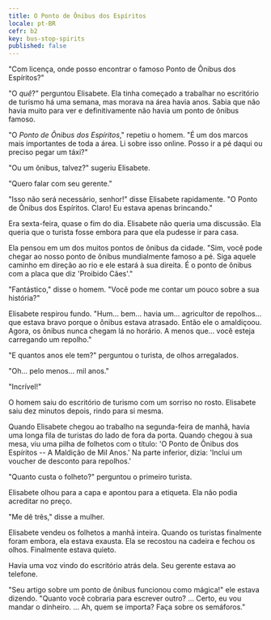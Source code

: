 ```yaml
---
title: O Ponto de Ônibus dos Espíritos
locale: pt-BR
cefr: b2
key: bus-stop-spirits
published: false
---
```


"Com licença, onde posso encontrar o famoso Ponto de Ônibus dos Espíritos?"

"O *quê*?" perguntou Elisabete. Ela tinha começado a trabalhar no escritório de turismo há uma semana, mas morava na área havia anos. Sabia que não havia muito para ver e definitivamente não havia um ponto de ônibus famoso.

"O *Ponto de Ônibus dos Espíritos*," repetiu o homem. "É um dos marcos mais importantes de toda a área. Li sobre isso online. Posso ir a pé daqui ou preciso pegar um táxi?"

"Ou um ônibus, talvez?" sugeriu Elisabete.

"Quero falar com seu gerente."

"Isso não será necessário, senhor!" disse Elisabete rapidamente. "O Ponto de Ônibus dos Espíritos. Claro! Eu estava apenas brincando."

Era sexta-feira, quase o fim do dia. Elisabete não queria uma discussão. Ela queria que o turista fosse embora para que ela pudesse ir para casa.

Ela pensou em um dos muitos pontos de ônibus da cidade. "Sim, você pode chegar ao nosso ponto de ônibus mundialmente famoso a pé. Siga aquele caminho em direção ao rio e ele estará à sua direita. É o ponto de ônibus com a placa que diz 'Proibido Cães'."

"Fantástico," disse o homem. "Você pode me contar um pouco sobre a sua história?"

Elisabete respirou fundo. "Hum... bem... havia um... agricultor de repolhos... que estava bravo porque o ônibus estava atrasado. Então ele o amaldiçoou. Agora, os ônibus nunca chegam lá no horário. A menos que... você esteja carregando um repolho."

"E quantos anos ele tem?" perguntou o turista, de olhos arregalados.

"Oh... pelo menos... mil anos."

"Incrível!"

O homem saiu do escritório de turismo com um sorriso no rosto. Elisabete saiu dez minutos depois, rindo para si mesma.

Quando Elisabete chegou ao trabalho na segunda-feira de manhã, havia uma longa fila de turistas do lado de fora da porta. Quando chegou à sua mesa, viu uma pilha de folhetos com o título: 'O Ponto de Ônibus dos Espíritos -- A Maldição de Mil Anos.' Na parte inferior, dizia: 'Inclui um voucher de desconto para repolhos.'

"Quanto custa o folheto?" perguntou o primeiro turista.

Elisabete olhou para a capa e apontou para a etiqueta. Ela não podia acreditar no preço.

"Me dê três," disse a mulher.

Elisabete vendeu os folhetos a manhã inteira. Quando os turistas finalmente foram embora, ela estava exausta. Ela se recostou na cadeira e fechou os olhos. Finalmente estava quieto.

Havia uma voz vindo do escritório atrás dela. Seu gerente estava ao telefone.

"Seu artigo sobre um ponto de ônibus funcionou como mágica!" ele estava dizendo. "Quanto você cobraria para escrever outro? ... Certo, eu vou mandar o dinheiro. ... Ah, quem se importa? Faça sobre os semáforos."